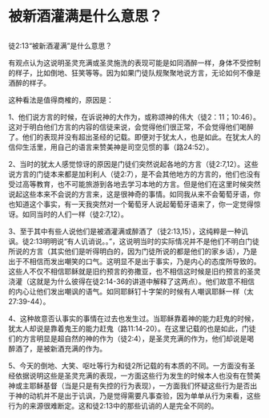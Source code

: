 # 被新酒灌满是什么意思？

## 

徒2:13“被新酒灌满”是什么意思？

有观点认为这说明圣灵充满或圣灵施洗的表现可能是如同酒醉一样，身体不受控制的样子，比如倒地、狂笑等等。因为如果门徒队规聚聚地说方言，无论如何不像是酒醉的样子。

这种看法是值得商榷的，原因是：

1、他们说方言的时候，在诉说神的大作为，或称颂神的伟大（徒2：11；10:46）。这对于明白他们方言的内容的信徒来说，会觉得他们很正常，不会觉得他们喝醉了。他们的表现并没有超出圣经的记载。即便对于犹太人，也是如此。在犹太人的信仰生活里，用自己的语言来赞美神是司空见惯的事（路24:52）。

2、当时的犹太人感觉惊讶的原因是门徒们突然说起各地的方言（徒2:7,12）。这些说方言的门徒本来都是加利利人（徒2:7），是不会其他地方的方言的，他们也没有受过高等教育，也不可能旅游到各地去学习本地的方言。但是他们在这里时候突然说起这些本来不会说的方言来，这是很神奇的事情。如同我从来不会葡萄牙语，你也知道这个事实，有一天我突然对一个葡萄牙人说起葡萄牙语来了，你一定觉得惊讶。如同当时的人们一样（徒2:7,12）。

3、至于其中有些人说他们是被酒灌满或醉酒了（徒2:13,15），这纯粹是一种讥讽。徒2:13明明说“有人讥诮说。。”，这说明当时的实际情况并不是他们不明白门徒所说的方言（其实他们是听得明白的，因为门徒所说的都是他们的家乡话），乃是出于不相信而发出嘲笑的口气。这明显不是出于事实，乃是内心的态度所导致的。这些人不仅不相信耶稣就是旧约预言的弥撒亚，也不相信这时候是旧约预言的圣灵浇灌（这就是为什么彼得在徒2:14-36的讲道中解释了这两点）。他们故意不相信的内心让他们发出嘲讽的语气。如同耶稣钉十字架的时候有人嘲讽耶稣一样（太27:39-44）。

4、这种故意否认事实的事情在过去也发生过。当耶稣靠着神的能力赶鬼的时候，犹太人却说是靠着鬼王的能力赶鬼（路11:14-20）。在这里记载的也是如此，门徒们的方言明显是超自然的神的作为（徒2:4），是圣灵充满的作为，他们却说是喝醉酒了，是被新酒充满的作为。

5、今天的倒地、大笑、呕吐等行为和徒2所记载的有本质的不同。一方面没有圣经依据说明这些是圣灵充满的表现，一方面这些行为发生的时候本人也没有在赞美神或主耶稣基督（当是只是有失控的行为表现），一方面我们怀疑这些行为是否出于神的动机并不是出于讥讽，乃是觉得需要凡事查验，因为单单从行为来看，这些行为的来源很难断定。这和徒2:13中的那些讥诮的人是完全不同的。
